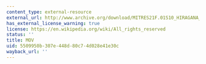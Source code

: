 ```yaml
---
content_type: external-resource
external_url: http://www.archive.org/download/MITRES21F.01S10_HIRAGANA_EXERCISES/6c1.mov
has_external_license_warning: true
license: https://en.wikipedia.org/wiki/All_rights_reserved
status: ''
title: MOV
uid: 5509950b-307e-448d-80c7-4d028e41e30c
wayback_url: ''
---
```

